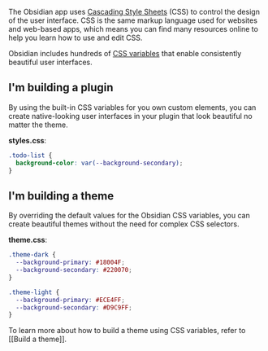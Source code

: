 The Obsidian app uses [Cascading Style Sheets](https://en.wikipedia.org/wiki/CSS) (CSS) to control the design of the user interface. CSS is the same markup language used for websites and web-based apps, which means you can find many resources online to help you learn how to use and edit CSS.

Obsidian includes hundreds of [CSS variables](https://developer.mozilla.org/en-US/docs/Web/CSS/Using_CSS_custom_properties) that enable consistently beautiful user interfaces.

## I'm building a plugin

By using the built-in CSS variables for you own custom elements, you can create native-looking user interfaces in your plugin that look beautiful no matter the theme.

**styles.css**:

```css
.todo-list {
  background-color: var(--background-secondary);
}
```

## I'm building a theme

By overriding the default values for the Obsidian CSS variables, you can create beautiful themes without the need for complex CSS selectors.

**theme.css**:

```css
.theme-dark {
  --background-primary: #18004F;
  --background-secondary: #220070;
}

.theme-light {
  --background-primary: #ECE4FF;
  --background-secondary: #D9C9FF;
}
```

To learn more about how to build a theme using CSS variables, refer to [[Build a theme]].